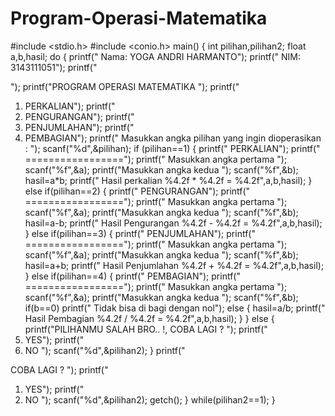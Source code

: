 Program-Operasi-Matematika
==========================

#include &lt;stdio.h> #include &lt;conio.h>  main() {  	int pilihan,pilihan2;    float a,b,hasil;    do    {    printf("
 Nama: YOGA ANDRI HARMANTO");    printf("
 NIM: 3143111051");    printf("


");    printf("PROGRAM OPERASI MATEMATIKA 
");    printf("
1. PERKALIAN");    printf("
2. PENGURANGAN");    printf("
3. PENJUMLAHAN");    printf("
4. PEMBAGIAN");    printf("
Masukkan angka pilihan yang ingin dioperasikan : ");    scanf("%d",&amp;pilihan);    if	(pilihan==1)    	{        printf("
PERKALIAN");        printf("
=================");        printf("
Masukkan angka pertama ");        scanf("%f",&amp;a);        printf("Masukkan angka kedua ");        scanf("%f",&amp;b);        hasil=a*b;        printf("
Hasil perkalian %4.2f * %4.2f = %4.2f",a,b,hasil);       }    else if(pilihan==2)    	{        printf("
PENGURANGAN");        printf("
=================");        printf("
Masukkan angka pertama ");        scanf("%f",&amp;a);        printf("Masukkan angka kedua ");        scanf("%f",&amp;b);        hasil=a-b;        printf("
Hasil Pengurangan %4.2f - %4.2f = %4.2f",a,b,hasil);       }    else if(pilihan==3)    	{        printf("
PENJUMLAHAN");        printf("
=================");        printf("
Masukkan angka pertama ");        scanf("%f",&amp;a);        printf("Masukkan angka kedua ");        scanf("%f",&amp;b);        hasil=a+b;        printf("
Hasil Penjumlahan %4.2f + %4.2f = %4.2f",a,b,hasil);       }    else if(pilihan==4)    	{        printf("
PEMBAGIAN");        printf("
=================");        printf("
Masukkan angka pertama ");        scanf("%f",&amp;a);        printf("Masukkan angka kedua ");        scanf("%f",&amp;b);        	if(b==0)          	printf("
Tidak bisa di bagi dengan nol");             else {        		hasil=a/b;        printf("
Hasil Pembagian %4.2f / %4.2f = %4.2f",a,b,hasil);        		}       }    else    	{       printf("PILIHANMU SALAH BRO.. !, COBA LAGI ? ");       printf("
1. YES");       printf("
2. NO
");       scanf("%d",&amp;pilihan2);       }    printf("

COBA LAGI ? ");    printf("
1. YES");    printf("
2. NO
");    scanf("%d",&amp;pilihan2);    getch();     }    while(pilihan2==1);  } 
